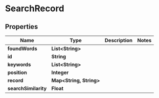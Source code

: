 
# SearchRecord

## Properties
Name | Type | Description | Notes
------------ | ------------- | ------------- | -------------
**foundWords** | **List&lt;String&gt;** |  | 
**id** | **String** |  | 
**keywords** | **List&lt;String&gt;** |  | 
**position** | **Integer** |  | 
**record** | **Map&lt;String, String&gt;** |  | 
**searchSimilarity** | **Float** |  | 



